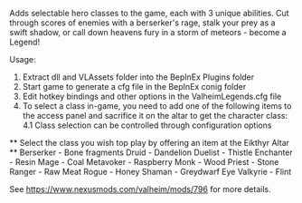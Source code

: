 ﻿Adds selectable hero classes to the game, each with 3 unique abilities.
Cut through scores of enemies with a berserker's rage, stalk your prey as a swift shadow, or call down heavens fury in a storm of meteors - become a Legend!

Usage: 
1. Extract dll and VLAssets folder into the BepInEx Plugins folder
2. Start game to generate a cfg file in the BepInEx conig folder
3. Edit hotkey bindings and other options in the ValheimLegends.cfg file
4. To select a class in-game, you need to add one of the following items to the access panel and sacrifice it on the altar to get the character class:
4.1 Class selection can be controlled through configuration options

** Select the class you wish top play by offering an item at the Eikthyr Altar **
Berserker - Bone fragments
Druid - Dandelion
Duelist - Thistle
Enchanter - Resin
Mage - Coal
Metavoker - Raspberry
Monk - Wood
Priest - Stone
Ranger - Raw Meat
Rogue - Honey
Shaman - Greydwarf Eye
Valkyrie - Flint

See https://www.nexusmods.com/valheim/mods/796 for more details.
